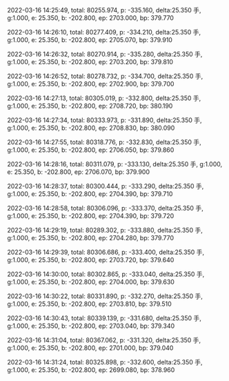 2022-03-16 14:25:49, total: 80255.974, p: -335.160, delta:25.350 手, g:1.000, e: 25.350, b: -202.800, ep: 2703.000, bp: 379.770

2022-03-16 14:26:10, total: 80277.409, p: -334.210, delta:25.350 手, g:1.000, e: 25.350, b: -202.800, ep: 2705.070, bp: 379.910

2022-03-16 14:26:32, total: 80270.914, p: -335.280, delta:25.350 手, g:1.000, e: 25.350, b: -202.800, ep: 2703.200, bp: 379.810

2022-03-16 14:26:52, total: 80278.732, p: -334.700, delta:25.350 手, g:1.000, e: 25.350, b: -202.800, ep: 2702.900, bp: 379.700

2022-03-16 14:27:13, total: 80305.019, p: -332.800, delta:25.350 手, g:1.000, e: 25.350, b: -202.800, ep: 2708.720, bp: 380.190

2022-03-16 14:27:34, total: 80333.973, p: -331.890, delta:25.350 手, g:1.000, e: 25.350, b: -202.800, ep: 2708.830, bp: 380.090

2022-03-16 14:27:55, total: 80318.776, p: -332.830, delta:25.350 手, g:1.000, e: 25.350, b: -202.800, ep: 2706.050, bp: 379.860

2022-03-16 14:28:16, total: 80311.079, p: -333.130, delta:25.350 手, g:1.000, e: 25.350, b: -202.800, ep: 2706.070, bp: 379.900

2022-03-16 14:28:37, total: 80300.444, p: -333.290, delta:25.350 手, g:1.000, e: 25.350, b: -202.800, ep: 2704.390, bp: 379.710

2022-03-16 14:28:58, total: 80306.096, p: -333.370, delta:25.350 手, g:1.000, e: 25.350, b: -202.800, ep: 2704.390, bp: 379.720

2022-03-16 14:29:19, total: 80289.302, p: -333.880, delta:25.350 手, g:1.000, e: 25.350, b: -202.800, ep: 2704.280, bp: 379.770

2022-03-16 14:29:39, total: 80306.686, p: -333.400, delta:25.350 手, g:1.000, e: 25.350, b: -202.800, ep: 2703.720, bp: 379.640

2022-03-16 14:30:00, total: 80302.865, p: -333.040, delta:25.350 手, g:1.000, e: 25.350, b: -202.800, ep: 2704.000, bp: 379.630

2022-03-16 14:30:22, total: 80331.890, p: -332.270, delta:25.350 手, g:1.000, e: 25.350, b: -202.800, ep: 2703.810, bp: 379.510

2022-03-16 14:30:43, total: 80339.139, p: -331.680, delta:25.350 手, g:1.000, e: 25.350, b: -202.800, ep: 2703.040, bp: 379.340

2022-03-16 14:31:04, total: 80367.062, p: -331.320, delta:25.350 手, g:1.000, e: 25.350, b: -202.800, ep: 2701.000, bp: 379.040

2022-03-16 14:31:24, total: 80325.898, p: -332.600, delta:25.350 手, g:1.000, e: 25.350, b: -202.800, ep: 2699.080, bp: 378.960